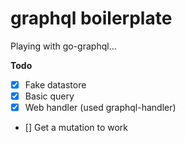 # graphql boilerplate

Playing with go-graphql...

**Todo**

- [x] Fake datastore
- [x] Basic query
- [x] Web handler (used graphql-handler) 
- [] Get a mutation to work 


